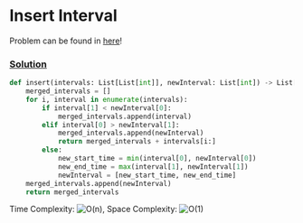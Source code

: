 # Insert Interval

Problem can be found in [here](https://leetcode.com/problems/insert-interval/)!

### [Solution](/Array/57-InsertInterval/solution.py)

```python
def insert(intervals: List[List[int]], newInterval: List[int]) -> List[List[int]]:
    merged_intervals = []
    for i, interval in enumerate(intervals):
        if interval[1] < newInterval[0]:
            merged_intervals.append(interval)
        elif interval[0] > newInterval[1]:
            merged_intervals.append(newInterval)
            return merged_intervals + intervals[i:]
        else:
            new_start_time = min(interval[0], newInterval[0])
            new_end_time = max(interval[1], newInterval[1])
            newInterval = [new_start_time, new_end_time]
    merged_intervals.append(newInterval)
    return merged_intervals
```

Time Complexity: ![O(n)](<https://latex.codecogs.com/svg.image?\inline&space;O(n)>), Space Complexity: ![O(1)](<https://latex.codecogs.com/svg.image?\inline&space;O(1)>)
